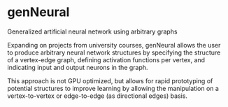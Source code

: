 # genNeural
Generalized artificial neural network using arbitrary graphs

Expanding on projects from university courses, genNeural allows the user to produce arbitrary neural network structures by specifying the structure of a vertex-edge graph, defining activation functions per vertex, and indicating input and output neurons in the graph.

This approach is not GPU optimized, but allows for rapid prototyping of potential structures to improve learning by allowing the manipulation on a vertex-to-vertex or edge-to-edge (as directional edges) basis.
